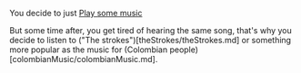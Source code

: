 You decide to just [Play some music](https://youtu.be/IcrbM1l_BoI)

But some time after, you get tired of hearing the same song, that's why you decide to listen to ("The strokes")[theStrokes/theStrokes.md] or something more popular as the music for (Colombian people)[colombianMusic/colombianMusic.md].

